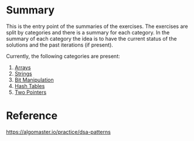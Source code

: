 # Summary
This is the entry point of the summaries of the exercises.
The exercises are split by categories and there is a summary for each category.
In the summary of each category the idea is to have the current status of the solutions and the past iterations (if present).

Currently, the following categories are present:
1. [Arrays](detail/Arrays.md)
2. [Strings](detail/Strings.md)
3. [Bit Manipulation](detail/BitManipulation.md)
4. [Hash Tables](detail/HashTables.md)
5. [Two Pointers](detail/TwoPointers.md)

# Reference
https://algomaster.io/practice/dsa-patterns













